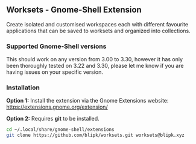 ## Worksets - Gnome-Shell Extension

Create isolated and customised workspaces each with different favourite applications that can be saved to worksets and organized into collections.

### Supported Gnome-Shell versions

This should work on any version from 3.00 to 3.30,
however it has only been thoroughly tested on 3.22 and 3.30,
please let me know if you are having issues on your specific version.

### Installation

**Option 1:** Install the extension via the Gnome Extensions website:   
<https://extensions.gnome.org/extension/>

**Option 2:** Requires **git** to be installed.    

``` bash
cd ~/.local/share/gnome-shell/extensions
git clone https://github.com/blipk/worksets.git worksets@blipk.xyz
```
